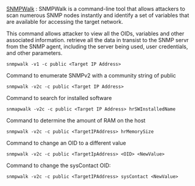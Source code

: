 [SNMPWalk](https://ezfive.com ) : 
SNMPWalk is a command-line tool that allows attackers to scan numerous SNMP nodes instantly and identify a set of variables that are available for accessing the target network. 

This command allows attacker to view all the OIDs, variables and other associated information. retrieve all the data in transist to the SNMP servr from the SNMP agent, including the server being used, user credentials, and other parameters.
```
snmpwalk -v1 -c public <Target IP Address>
```

Command to enumerate SNMPv2 with a community string of public
```
snmpwalk -v2c -c public <Target IP Address>
```

Command to search for installed software
```
snmapwalk -v2c -c public <Target IP Address> hrSWInstalledName
```

Command to determine the amount of RAM on the host
```
snmpwalk -v2c -c public <TargetIPAddress> hrMemorySize
```

Command to change an OID to a different value
```
snmpwalk -v2c -c public <TargetIpAddress> <OID> <NewValue>
```

Command to change the sysContact OID:
```
snmpwalk -v2c -c public <TargetIPAddress> sysContact <NewValue>
```


